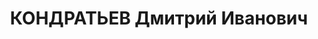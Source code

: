 ---
title: КОНДРАТЬЕВ Дмитрий Иванович
description: 'Род. в 1890, Татарстан, Тетюхинский р-н, д. Ямбухтино. Проживал: Уральская
  обл., ЮУЖД, ст. Карталы. Депо ст.Карталы, нач.паровозного депо

  Арестован 09.03.1933. Приговор: 06.11.1937 – ВМН. Расстрелян 06.11.1937'
---